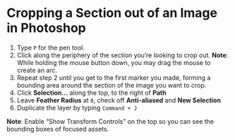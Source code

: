 # Cropping a Section out of an Image in Photoshop
1. Type `P` for the pen tool.
2. Click along the periphery of the section you’re looking to crop out. **Note**: While holding the mouse button down, you may drag the mouse to create an arc.
3. Repeat step 2 until you get to the first marker you made, forming a bounding area around the section of the image you want to crop.
4. Click **Selection...** along the top, to the right of **Path**
5. Leave **Feather Radius** at `0`, check off **Anti-aliased** and **New Selection**
6. Duplicate the layer by typing `Command + J`

**Note**: Enable “Show Transform Controls” on the top so you can see the bounding boxes of focused assets.

